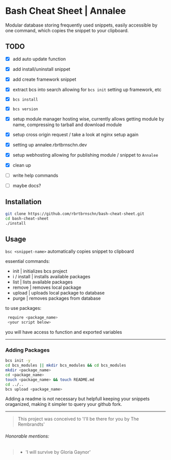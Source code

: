 # Bash Cheat Sheet | Annalee
Modular database storing frequently used snippets, easily accessible by one command, which copies the snippet to your clipboard.
## TODO

* [X] add auto update function

* [X] add install/uninstall snippet

* [X] add create framework snippet

* [X] extract bcs into search allowing for `bcs init` setting up framework, etc

* [X] `bcs install`

* [X] `bcs version`

* [X] setup module manager hosting wise, currently allows getting module by name, compressing to tarball and download module

* [X] setup cross origin request / take a look at nginx setup again

* [X] setting up annalee.rbrtbrnschn.dev

* [X] setup webhosting allowing for publishing module / snippet to `Annalee`

* [X] clean up

* [ ] write help commands

* [ ] maybe docs?

## Installation
```bash
git clone https://github.com/rbrtbrnschn/bash-cheat-sheet.git
cd bash-cheat-sheet
./install
```

## Usage
`bsc <snippet-name>` automatically copies snippet to clipboard

essential commands:
  - init          | initializes bcs project
  - i / install   | installs available packages
  - list          | lists available packages
  - remove        | removes local package
  - upload        | uploads local package to database
  - purge         | removes packages from database
  
  to use packages:
  ```bash
   require <package_name>
   <your script below>
  ```
  you will have access to function and exported variables
  
<hr/>

### Adding Packages
```bash
bcs init -y
cd bcs_modules || mkdir bcs_modules && cd bcs_modules
mkdir <package_name>
cd <package_name>
touch <package_name> && touch README.md
cd ../..
bcs upload <package_name>
```

Adding a readme is not necessary but helpfull keeping your snippets oraganized, making it simpler to query your github fork.

<hr/> 


> This project was conceived to 'I'll be there for you by The Rembrandts'

###### Honorable mentions: 

> - 'I will survive by Gloria Gaynor'
